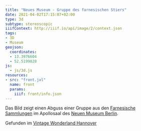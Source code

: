 ```yaml
---
title: "Neues Museum - Gruppe des farnesischen Stiers"
date: 2021-04-02T17:15:07+02:00
type: 3d
subtype: stereoscopic
iiifContext: http://iiif.io/api/image/2/context.json
tags:
- 3D
- Museum
geojson:
  coordinates:
  - 13.3976604
  - 52.5199828
js:
  - js/3d.js
resources:
- src: "front.jxl"
  name: front
  params:
    iiif: front/info.json
---
```


Das Bild zeigt einen Abguss einer Gruppe aus den [Farnesische Sammlungen](https://de.wikipedia.org/wiki/Farnesische_Sammlungen) im Apollosaal des [Neuen Museum Berlin](https://de.wikipedia.org/wiki/Neues_Museum_(Berlin)).


<!--more-->
<div class="source">Gefunden im <a href="https://www.facebook.com/vintagebythesea">Vintage Wonderland Hannover</a></div>
